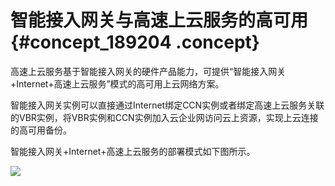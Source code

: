 # 智能接入网关与高速上云服务的高可用 {#concept_189204 .concept}

高速上云服务基于智能接入网关的硬件产品能力，可提供“智能接入网关+Internet+高速上云服务”模式的高可用上云网络方案。

智能接入网关实例可以直接通过Internet绑定CCN实例或者绑定高速上云服务关联的VBR实例，将VBR实例和CCN实例加入云企业网访问云上资源，实现上云连接的高可用备份。

智能接入网关+Internet+高速上云服务的部署模式如下图所示。

![](http://static-aliyun-doc.oss-cn-hangzhou.aliyuncs.com/assets/img/83738/156800246245512_zh-CN.png)

